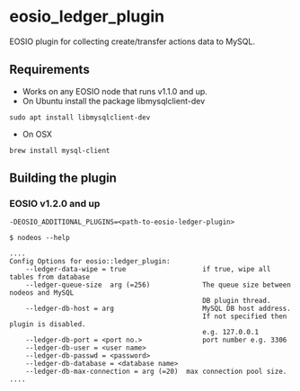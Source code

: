# eosio_ledger_plugin

EOSIO plugin for collecting create/transfer actions data to MySQL.


## Requirements
- Works on any EOSIO node that runs v1.1.0 and up.
- On Ubuntu install the package libmysqlclient-dev
```
sudo apt install libmysqlclient-dev
```

- On OSX
```
brew install mysql-client
```

## Building the plugin 
### EOSIO v1.2.0 and up
```
-DEOSIO_ADDITIONAL_PLUGINS=<path-to-eosio-ledger-plugin>
```

```
$ nodeos --help

....
Config Options for eosio::ledger_plugin:
    --ledger-data-wipe = true                   if true, wipe all tables from database
    --ledger-queue-size  arg (=256)             The queue size between nodeos and MySQL 
                                                DB plugin thread.
    --ledger-db-host = arg                      MySQL DB host address.
                                                If not specified then plugin is disabled. 
                                                e.g. 127.0.0.1
    --ledger-db-port = <port no.>               port number e.g. 3306
    --ledger-db-user = <user name>
    --ledger-db-passwd = <password>
    --ledger-db-database = <database name>
    --ledger-db-max-connection = arg (=20)  max connection pool size.
....
```
